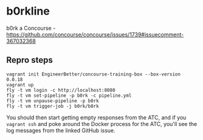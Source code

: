 # b0rkline

b0rk a Concourse - https://github.com/concourse/concourse/issues/1739#issuecomment-367032368

## Repro steps

```
vagrant init EngineerBetter/concourse-training-box --box-version 0.0.18
vagrant up
fly -t vm login -c http://localhost:8080
fly -t vm set-pipeline -p b0rk -c pipeline.yml
fly -t vm unpause-pipeline -p b0rk
fly -t vm trigger-job -j b0rk/b0rk
```

You should then start getting empty responses from the ATC, and if you `vagrant ssh` and poke around the Docker process for the ATC, you'll see the log messages from the linked GitHub issue.